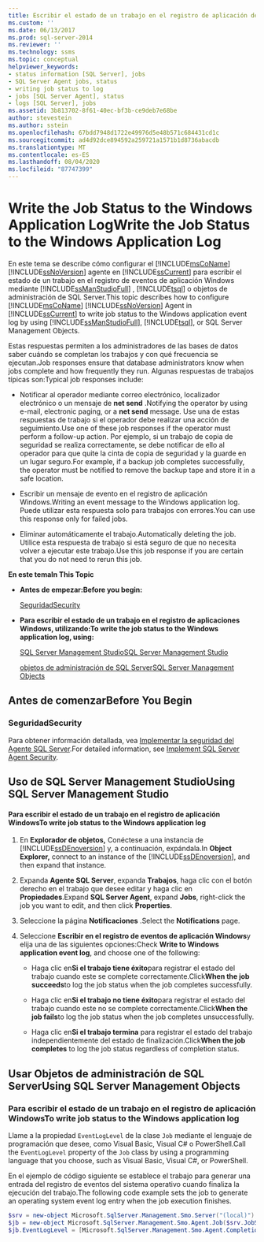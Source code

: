 ```yaml
---
title: Escribir el estado de un trabajo en el registro de aplicación de Windows | Microsoft Docs
ms.custom: ''
ms.date: 06/13/2017
ms.prod: sql-server-2014
ms.reviewer: ''
ms.technology: ssms
ms.topic: conceptual
helpviewer_keywords:
- status information [SQL Server], jobs
- SQL Server Agent jobs, status
- writing job status to log
- jobs [SQL Server Agent], status
- logs [SQL Server], jobs
ms.assetid: 3b813702-8f61-40ec-bf3b-ce9deb7e68be
author: stevestein
ms.author: sstein
ms.openlocfilehash: 67bdd7948d1722e49976d5e48b571c684431cd1c
ms.sourcegitcommit: ad4d92dce894592a259721a1571b1d8736abacdb
ms.translationtype: MT
ms.contentlocale: es-ES
ms.lasthandoff: 08/04/2020
ms.locfileid: "87747399"
---
```

# <a name="write-the-job-status-to-the-windows-application-log"></a><span data-ttu-id="84a1d-102">Write the Job Status to the Windows Application Log</span><span class="sxs-lookup"><span data-stu-id="84a1d-102">Write the Job Status to the Windows Application Log</span></span>
  <span data-ttu-id="84a1d-103">En este tema se describe cómo configurar el [!INCLUDE[msCoName](../../includes/msconame-md.md)] [!INCLUDE[ssNoVersion](../../includes/ssnoversion-md.md)] agente en [!INCLUDE[ssCurrent](../../includes/sscurrent-md.md)] para escribir el estado de un trabajo en el registro de eventos de aplicación Windows mediante [!INCLUDE[ssManStudioFull](../../includes/ssmanstudiofull-md.md)] , [!INCLUDE[tsql](../../includes/tsql-md.md)] o objetos de administración de SQL Server.</span><span class="sxs-lookup"><span data-stu-id="84a1d-103">This topic describes how to configure [!INCLUDE[msCoName](../../includes/msconame-md.md)] [!INCLUDE[ssNoVersion](../../includes/ssnoversion-md.md)] Agent in [!INCLUDE[ssCurrent](../../includes/sscurrent-md.md)] to write job status to the Windows application event log by using [!INCLUDE[ssManStudioFull](../../includes/ssmanstudiofull-md.md)], [!INCLUDE[tsql](../../includes/tsql-md.md)], or SQL Server Management Objects.</span></span>  
  
 <span data-ttu-id="84a1d-104">Estas respuestas permiten a los administradores de las bases de datos saber cuándo se completan los trabajos y con qué frecuencia se ejecutan.</span><span class="sxs-lookup"><span data-stu-id="84a1d-104">Job responses ensure that database administrators know when jobs complete and how frequently they run.</span></span> <span data-ttu-id="84a1d-105">Algunas respuestas de trabajos típicas son:</span><span class="sxs-lookup"><span data-stu-id="84a1d-105">Typical job responses include:</span></span>  
  
-   <span data-ttu-id="84a1d-106">Notificar al operador mediante correo electrónico, localizador electrónico o un mensaje de **net send** .</span><span class="sxs-lookup"><span data-stu-id="84a1d-106">Notifying the operator by using e-mail, electronic paging, or a **net send** message.</span></span> <span data-ttu-id="84a1d-107">Use una de estas respuestas de trabajo si el operador debe realizar una acción de seguimiento.</span><span class="sxs-lookup"><span data-stu-id="84a1d-107">Use one of these job responses if the operator must perform a follow-up action.</span></span> <span data-ttu-id="84a1d-108">Por ejemplo, si un trabajo de copia de seguridad se realiza correctamente, se debe notificar de ello al operador para que quite la cinta de copia de seguridad y la guarde en un lugar seguro.</span><span class="sxs-lookup"><span data-stu-id="84a1d-108">For example, if a backup job completes successfully, the operator must be notified to remove the backup tape and store it in a safe location.</span></span>  
  
-   <span data-ttu-id="84a1d-109">Escribir un mensaje de evento en el registro de aplicación Windows.</span><span class="sxs-lookup"><span data-stu-id="84a1d-109">Writing an event message to the Windows application log.</span></span> <span data-ttu-id="84a1d-110">Puede utilizar esta respuesta solo para trabajos con errores.</span><span class="sxs-lookup"><span data-stu-id="84a1d-110">You can use this response only for failed jobs.</span></span>  
  
-   <span data-ttu-id="84a1d-111">Eliminar automáticamente el trabajo.</span><span class="sxs-lookup"><span data-stu-id="84a1d-111">Automatically deleting the job.</span></span> <span data-ttu-id="84a1d-112">Utilice esta respuesta de trabajo si está seguro de que no necesita volver a ejecutar este trabajo.</span><span class="sxs-lookup"><span data-stu-id="84a1d-112">Use this job response if you are certain that you do not need to rerun this job.</span></span>  
  
 <span data-ttu-id="84a1d-113">**En este tema**</span><span class="sxs-lookup"><span data-stu-id="84a1d-113">**In This Topic**</span></span>  
  
-   <span data-ttu-id="84a1d-114">**Antes de empezar:**</span><span class="sxs-lookup"><span data-stu-id="84a1d-114">**Before you begin:**</span></span>  
  
     [<span data-ttu-id="84a1d-115">Seguridad</span><span class="sxs-lookup"><span data-stu-id="84a1d-115">Security</span></span>](#Security)  
  
-   <span data-ttu-id="84a1d-116">**Para escribir el estado de un trabajo en el registro de aplicaciones Windows, utilizando:**</span><span class="sxs-lookup"><span data-stu-id="84a1d-116">**To write the job status to the Windows application log, using:**</span></span>  
  
     [<span data-ttu-id="84a1d-117">SQL Server Management Studio</span><span class="sxs-lookup"><span data-stu-id="84a1d-117">SQL Server Management Studio</span></span>](#SSMS)  
  
     [<span data-ttu-id="84a1d-118">objetos de administración de SQL Server</span><span class="sxs-lookup"><span data-stu-id="84a1d-118">SQL Server Management Objects</span></span>](#SMO)  
  
##  <a name="before-you-begin"></a><a name="BeforeYouBegin"></a> <span data-ttu-id="84a1d-119">Antes de comenzar</span><span class="sxs-lookup"><span data-stu-id="84a1d-119">Before You Begin</span></span>  
  
###  <a name="security"></a><a name="Security"></a> <span data-ttu-id="84a1d-120">Seguridad</span><span class="sxs-lookup"><span data-stu-id="84a1d-120">Security</span></span>  
 <span data-ttu-id="84a1d-121">Para obtener información detallada, vea [Implementar la seguridad del Agente SQL Server](implement-sql-server-agent-security.md).</span><span class="sxs-lookup"><span data-stu-id="84a1d-121">For detailed information, see [Implement SQL Server Agent Security](implement-sql-server-agent-security.md).</span></span>  
  
##  <a name="using-sql-server-management-studio"></a><a name="SSMS"></a> <span data-ttu-id="84a1d-122">Uso de SQL Server Management Studio</span><span class="sxs-lookup"><span data-stu-id="84a1d-122">Using SQL Server Management Studio</span></span>  
  
#### <a name="to-write-job-status-to-the-windows-application-log"></a><span data-ttu-id="84a1d-123">Para escribir el estado de un trabajo en el registro de aplicación Windows</span><span class="sxs-lookup"><span data-stu-id="84a1d-123">To write job status to the Windows application log</span></span>  
  
1.  <span data-ttu-id="84a1d-124">En **Explorador de objetos,** Conéctese a una instancia de [!INCLUDE[ssDEnoversion](../../includes/ssdenoversion-md.md)] y, a continuación, expándala.</span><span class="sxs-lookup"><span data-stu-id="84a1d-124">In **Object Explorer,** connect to an instance of the [!INCLUDE[ssDEnoversion](../../includes/ssdenoversion-md.md)], and then expand that instance.</span></span>  
  
2.  <span data-ttu-id="84a1d-125">Expanda **Agente SQL Server**, expanda **Trabajos**, haga clic con el botón derecho en el trabajo que desee editar y haga clic en **Propiedades**.</span><span class="sxs-lookup"><span data-stu-id="84a1d-125">Expand **SQL Server Agent**, expand **Jobs**, right-click the job you want to edit, and then click **Properties**.</span></span>  
  
3.  <span data-ttu-id="84a1d-126">Seleccione la página **Notificaciones** .</span><span class="sxs-lookup"><span data-stu-id="84a1d-126">Select the **Notifications** page.</span></span>  
  
4.  <span data-ttu-id="84a1d-127">Seleccione **Escribir en el registro de eventos de aplicación Windows**y elija una de las siguientes opciones:</span><span class="sxs-lookup"><span data-stu-id="84a1d-127">Check **Write to Windows application event log**, and choose one of the following:</span></span>  
  
    -   <span data-ttu-id="84a1d-128">Haga clic en**Si el trabajo tiene éxito**para registrar el estado del trabajo cuando este se complete correctamente.</span><span class="sxs-lookup"><span data-stu-id="84a1d-128">Click**When the job succeeds**to log the job status when the job completes successfully.</span></span>  
  
    -   <span data-ttu-id="84a1d-129">Haga clic en**Si el trabajo no tiene éxito**para registrar el estado del trabajo cuando este no se complete correctamente.</span><span class="sxs-lookup"><span data-stu-id="84a1d-129">Click**When the job fails**to log the job status when the job completes unsuccessfully.</span></span>  
  
    -   <span data-ttu-id="84a1d-130">Haga clic en**Si el trabajo termina** para registrar el estado del trabajo independientemente del estado de finalización.</span><span class="sxs-lookup"><span data-stu-id="84a1d-130">Click**When the job completes** to log the job status regardless of completion status.</span></span>  
  
##  <a name="using-sql-server-management-objects"></a><a name="SMO"></a><span data-ttu-id="84a1d-131">Usar Objetos de administración de SQL Server</span><span class="sxs-lookup"><span data-stu-id="84a1d-131">Using SQL Server Management Objects</span></span>  

### <a name="to-write-job-status-to-the-windows-application-log"></a><span data-ttu-id="84a1d-132">Para escribir el estado de un trabajo en el registro de aplicación Windows</span><span class="sxs-lookup"><span data-stu-id="84a1d-132">To write job status to the Windows application log</span></span>
  
 <span data-ttu-id="84a1d-133">Llame a la propiedad `EventLogLevel` de la clase `Job` mediante el lenguaje de programación que desee, como Visual Basic, Visual C# o PowerShell.</span><span class="sxs-lookup"><span data-stu-id="84a1d-133">Call the `EventLogLevel` property of the `Job` class by using a programming language that you choose, such as Visual Basic, Visual C#, or PowerShell.</span></span>  
  
 <span data-ttu-id="84a1d-134">En el ejemplo de código siguiente se establece el trabajo para generar una entrada del registro de eventos del sistema operativo cuando finaliza la ejecución del trabajo.</span><span class="sxs-lookup"><span data-stu-id="84a1d-134">The following code example sets the job to generate an operating system event log entry when the job execution finishes.</span></span>  
  
```powershell
$srv = new-object Microsoft.SqlServer.Management.Smo.Server("(local)")  
$jb = new-object Microsoft.SqlServer.Management.Smo.Agent.Job($srv.JobServer, "Test Job")  
$jb.EventLogLevel = [Microsoft.SqlServer.Management.Smo.Agent.CompletionAction]::Always  
```  
